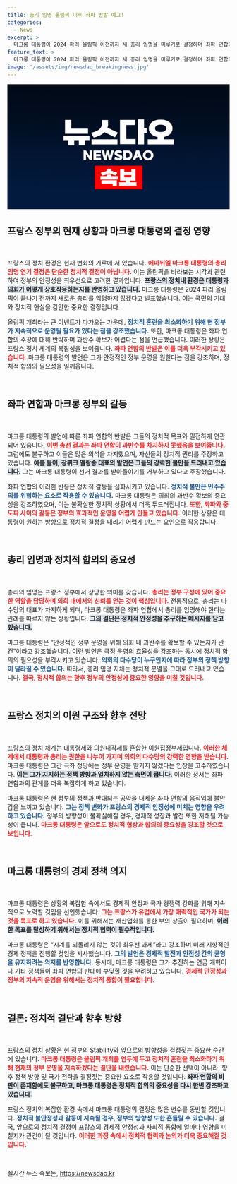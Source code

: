 ```yaml
---
title: 총리 임명 올림픽 이후 좌파 반발 예고!
categories:
  - News
excerpt: >
  마크롱 대통령이 2024 파리 올림픽 이전까지 새 총리 임명을 미루기로 결정하며 좌파 연합의 반발을 자아냈다. 과반을 확보해야 안정적 운영 가능이라는 그의 발언은 정치적 논란을 더욱 격화시킬 전망이다.
feature_text: >
  마크롱 대통령이 2024 파리 올림픽 이전까지 새 총리 임명을 미루기로 결정하며 좌파 연합의 반발을 자아냈다. 과반을 확보해야 안정적 운영 가능이라는 그의 발언은 정치적 논란을 더욱 격화시킬 전망이다.
image: '/assets/img/newsdao_breakingnews.jpg'
---
```


<p><img src="/assets/img/newsdao_breakingnews.jpg" alt="ontimetimes 속보" /></p>

<h2 data-ke-size="size26">프랑스 정부의 현재 상황과 마크롱 대통령의 결정 영향</h2>

<p data-ke-size="size16">&nbsp;</p>

<p>프랑스의 정치 환경은 현재 변화의 기로에 서 있습니다. <b><span style="color: #ee2323;">에마뉘엘 마크롱 대통령의 총리 임명 연기 결정은 단순한 정치적 결정이 아닙니다.</span></b> 이는 올림픽을 바라보는 시각과 관련하여 정부의 안정성을 최우선으로 고려한 결과입니다. <b><span style="background-color: #21538527;">프랑스의 정치내 환경은 대통령과 의회가 어떻게 상호작용하는지를 반영하고 있습니다.</span></b> 마크롱 대통령은 2024 파리 올림픽이 끝나기 전까지 새로운 총리를 임명하지 않겠다고 발표했습니다. 이는 국민의 기대와 정치적 현실을 감안한 중요한 결정입니다.</p>

<p>올림픽 개최라는 큰 이벤트가 다가오는 가운데, <b><span style="color: #1a5490;">정치적 혼란을 최소화하기 위해 현 정부가 지속적으로 운영될 필요가 있다는 점을 강조했습니다.</span></b> 또한, 마크롱 대통령은 좌파 연합의 주장에 대해 반박하며 과반수 확보가 어렵다는 점을 언급했습니다. 이러한 상황은 프랑스 정치 체계의 복잡성을 보여줍니다. <b><span style="color: #ee2323;">좌파 연합의 반발은 이를 더욱 부각시키고 있습니다.</span></b> 마크롱 대통령의 발언은 그가 안정적인 정부 운영을 원한다는 점을 강조하며, 정치적 합의의 필요성을 일깨웁니다.</p>

<p data-ke-size="size16">&nbsp;</p>

<h2 data-ke-size="size26">좌파 연합과 마크롱 정부의 갈등</h2>

<p data-ke-size="size16">&nbsp;</p>

<p>마크롱 대통령의 발언에 따른 좌파 연합의 반발은 그들의 정치적 목표와 밀접하게 연관되어 있습니다. <b><span style="color: #ee2323;">이번 총선 결과는 좌파 연합이 과반수를 차지하지 못했음을 보여줍니다.</span></b> 그럼에도 불구하고 이들은 많은 의석을 차지했으며, 자신들의 정치적 권리를 주장하고 있습니다. <b><span style="background-color: #21538527;">예를 들어, 장뤼크 멜랑숑 대표의 발언은 그들의 강력한 불만을 드러내고 있습니다.</span></b> 그는 마크롱 대통령이 선거 결과를 받아들이기를 거부하고 있다고 주장했습니다.</p>

<p>좌파 연합의 이러한 반응은 정치적 갈등을 심화시키고 있습니다. <b><span style="color: #1a5490;">정치적 불만은 민주주의를 위협하는 요소로 작용할 수 있습니다.</span></b> 마크롱 대통령은 의회의 과반수 확보의 중요성을 강조하였으며, 이는 불확실한 정치적 상황에서 더욱 두드러집니다. <b><span style="color: #ee2323;">또한, 좌파와 중도파 사이의 갈등은 정부의 효과적인 운영을 어렵게 만들고 있습니다.</span></b> 이러한 상황은 대통령이 원하는 방향으로 정치적 결정을 내리기 어렵게 만드는 요인으로 작용합니다.</p>

<p data-ke-size="size16">&nbsp;</p>

<h2 data-ke-size="size26">총리 임명과 정치적 합의의 중요성</h2>

<p data-ke-size="size16">&nbsp;</p>

<p>총리의 임명은 프랑스 정부에서 상당한 의미를 갖습니다. <b><span style="color: #ee2323;">총리는 정부 구성에 있어 중요한 역할을 담당하며 의회 내에서의 신뢰를 얻는 것이 핵심입니다.</span></b> 전통적으로, 총리는 다수당의 대표가 차지하게 되며, 마크롱 대통령은 좌파 연합에서 총리를 임명해야 한다는 관례를 따르지 않는 상황입니다. <b><span style="background-color: #21538527;">그의 결단은 정치적 안정성을 추구하는 메시지를 담고 있습니다.</span></b></p>

<p>마크롱 대통령은 “안정적인 정부 운영을 위해 의회 내 과반수를 확보할 수 있는지가 관건”이라고 강조했습니다. 이런 발언은 국정 운영의 효율성을 강조하는 동시에 정치적 합의의 필요성을 부각시키고 있습니다. <b><span style="color: #1a5490;">의회의 다수당이 누구인지에 따라 정부의 정책 방향이 달라질 수 있습니다.</span></b> 따라서, 총리 임명 지체는 정치적 분열을 그대로 드러내고 있습니다. <b><span style="color: #ee2323;">결국, 정치적 합의는 향후 정부의 안정성에 중요한 영향을 미칠 것입니다.</span></b></p>

<p data-ke-size="size16">&nbsp;</p>

<h2 data-ke-size="size26">프랑스 정치의 이원 구조와 향후 전망</h2>

<p data-ke-size="size16">&nbsp;</p>

<p>프랑스의 정치 체계는 대통령제와 의원내각제를 혼합한 이원집정부제입니다. <b><span style="color: #ee2323;">이러한 체계에서 대통령과 총리는 권한을 나누어 가지며 의회의 다수당의 강력한 영향을 받습니다.</span></b> 마크롱 대통령은 그간 극좌 정당에는 정부 운영을 맡기지 않겠다는 입장을 고수하였습니다. <b><span style="background-color: #21538527;">이는 그가 지지하는 정책 방향과 일치하지 않는 측면이 큽니다.</span></b> 이러한 정서는 좌파 연합과의 관계를 더욱 복잡하게 하고 있습니다.</p>

<p>마크롱 대통령은 현 정부의 정책과 반대되는 공약을 내세운 좌파 연합의 움직임에 불안감을 느끼고 있습니다. <b><span style="color: #1a5490;">그는 정책 변화가 프랑스의 경제적 안정성에 미치는 영향을 우려하고 있습니다.</span></b> 정부의 방향성이 불확실해질 경우, 경제적 성장과 발전 또한 저해될 가능성이 큽니다. <b><span style="color: #ee2323;">마크롱 대통령은 앞으로도 정치적 협상과 합의의 중요성을 강조할 것으로 보입니다.</span></b></p>

<p data-ke-size="size16">&nbsp;</p>

<h2 data-ke-size="size26">마크롱 대통령의 경제 정책 의지</h2>

<p data-ke-size="size16">&nbsp;</p>

<p>마크롱 대통령은 상황의 복잡함 속에서도 경제적 안정과 국가 경쟁력 강화를 위해 지속적으로 노력할 것임을 선언했습니다. <b><span style="color: #ee2323;">그는 프랑스가 유럽에서 가장 매력적인 국가가 되는 것을 목표로 하고 있습니다.</span></b> 이를 위해서는 재산업화를 통한 부의 창출이 필요하며, <b><span style="background-color: #21538527;">이러한 목표를 달성하기 위해서는 정치적 협력이 필수적입니다.</span></b></p>

<p>마크롱 대통령은 “시계를 되돌리지 않는 것이 최우선 과제”라고 강조하며 미래 지향적인 경제 정책을 진행할 것임을 시사했습니다. <b><span style="color: #1a5490;">그의 발언은 경제적 발전과 안전성 간의 균형을 유지하려는 의지를 반영합니다.</span></b> 동시에, 마크롱 대통령은 그가 추진하는 연금 개혁이나 기타 정책들이 좌파 연합의 반대에 부딪힐 것을 우려하고 있습니다. <b><span style="color: #ee2323;">경제적 안정성과 정부의 지속적 운영을 위해서는 정치적 통합이 필요합니다.</span></b></p>

<p data-ke-size="size16">&nbsp;</p>

<h2 data-ke-size="size26">결론: 정치적 결단과 향후 방향</h2>

<p data-ke-size="size16">&nbsp;</p>

<p>프랑스의 정치 상황은 현 정부의 Stability와 앞으로의 방향성을 결정짓는 중요한 순간에 있습니다. <b><span style="color: #ee2323;">마크롱 대통령은 올림픽 개최를 염두에 두고 정치적 혼란을 최소화하기 위해 현재의 정부 운영을 지속하겠다는 결단을 내렸습니다.</span></b> 이는 단순한 선택이 아니라, 향후 정책 방향 및 국가 전략을 결정짓는 중요한 요소로 작용할 것입니다. <b><span style="background-color: #21538527;">좌파 연합의 비판이 존재함에도 불구하고, 마크롱 대통령은 정치적 합의의 중요성을 다시 한번 강조하고 있습니다.</span></b></p>

<p>프랑스 정치의 복잡한 환경 속에서 마크롱 대통령의 결정은 많은 변수를 동반할 것입니다. <b><span style="color: #1a5490;">정치적 불안정성과 갈등이 지속될 경우, 정부의 방향성 또한 흔들릴 수 있습니다.</span></b> 결국, 앞으로의 정치적 결정이 프랑스의 경제적 안정성과 사회적 통합에 얼마나 영향을 미칠지가 관건이 될 것입니다. <b><span style="color: #ee2323;">이러한 과정 속에서 정치적 협력과 논의가 더욱 중요해질 것입니다.</span></b></p>

<p data-ke-size="size16">&nbsp;</p>
실시간 뉴스 속보는, <a href="https://newsdao.kr" rel="dofollow">https://newsdao.kr</a>


